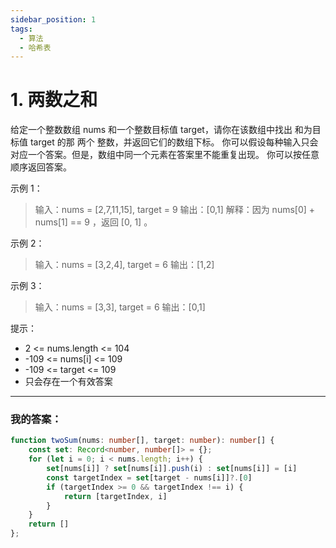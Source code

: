 ```yaml
---
sidebar_position: 1
tags:
  - 算法
  - 哈希表
---
```


# 1. 两数之和

给定一个整数数组 nums 和一个整数目标值 target，请你在该数组中找出 和为目标值 target  的那 两个 整数，并返回它们的数组下标。
你可以假设每种输入只会对应一个答案。但是，数组中同一个元素在答案里不能重复出现。
你可以按任意顺序返回答案。

示例 1：
> 输入：nums = [2,7,11,15], target = 9
  输出：[0,1]
  解释：因为 nums[0] + nums[1] == 9 ，返回 [0, 1] 。

示例 2：
> 输入：nums = [3,2,4], target = 6
  输出：[1,2]

示例 3：
> 输入：nums = [3,3], target = 6
  输出：[0,1]

提示：
- 2 <= nums.length <= 104
- -109 <= nums[i] <= 109
- -109 <= target <= 109
- 只会存在一个有效答案

---
### 我的答案：
```ts
function twoSum(nums: number[], target: number): number[] {
    const set: Record<number, number[]> = {};
    for (let i = 0; i < nums.length; i++) {
        set[nums[i]] ? set[nums[i]].push(i) : set[nums[i]] = [i]
        const targetIndex = set[target - nums[i]]?.[0]
        if (targetIndex >= 0 && targetIndex !== i) {
            return [targetIndex, i]
        }
    }
    return []
};
```

